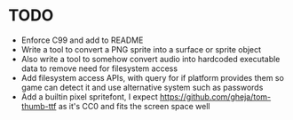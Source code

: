 # TODO
- Enforce C99 and add to README
- Write a tool to convert a PNG sprite into a surface or sprite object
- Also write a tool to somehow convert audio into hardcoded executable data to remove need for filesystem access
- Add filesystem access APIs, with query for if platform provides them so game can detect it and use alternative system such as passwords
- Add a builtin pixel spritefont, I expect https://github.com/gheja/tom-thumb-ttf as it's CC0 and fits the screen space well